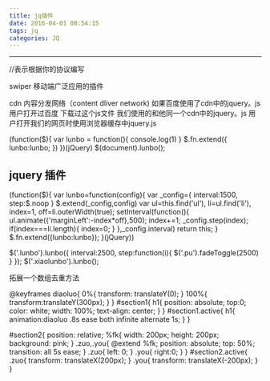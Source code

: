```yaml
---
title: jq插件
date: 2016-04-01 08:54:15
tags: jq
categories: JQ
---
```

------

<!-- more -->
<link href="//cdn.bootcss.com/fullPage.js/2.7.9/jquery.fullPage.css" rel="stylesheet">
//表示根据你的协议编写

swiper 移动端广泛应用的插件

cdn 内容分发网络（content dliver network)
如果百度使用了cdn中的jquery。js 用户打开过百度
下载过这个js文件 我们使用的和他同一个cdn中的jquery。js
用户打开我们的网页时使用浏览器缓存中jquery.js

(function($){
   var lunbo = function(){
	 console.log(1)
	 }
	 $.fn.extend({
	 lunbo:lunbo;
	 })
})(jQuery)
$(document).lunbo();


## jquery 插件
(function($){
	var lunbo=function(config){
		var _config={
			interval:1500,
			step:$.noop
		}
		$.extend(_config,config)
        var ul=this.find('ul'),
            li=ul.find('li'),
            index=1,
            off=li.outerWidth(true);
           setInterval(function(){
           	ul.animate({'marginLeft':-index*off},500);
           	index+=1;
           	_config.step(index);
           	if(index===li.length){
           		index=0;
           	}
           },_config.interval)
           return this;
	}
	$.fn.extend({lunbo:lunbo});
}(jQuery))

$('.lunbo').lunbo({
		interval:2500,
        step:function(i){
            $('.pu').fadeToggle(2500)
        }
	});
	$('.xiaolunbo').lunbo();


拓展一个数组去重方法
<!-- $.quchong([1,1,1,2,3])

reverseString -->

<!-- $.quchong(function(x){
	x.each(function(i,v){

	})
})


$.extend(reverseString:function(obj){
	return obj.slipt('').reverse().join('')
})
$.rs('123') -->

@keyframes diaoluo{
   0%{
     transform: translateY(0);
   }
   100%{
     transform:translateY(300px);
   }
}
#section1{
  h1{
    position: absolute;
    top:0;
    color: white;
    width: 100%;
    text-align: center;
  }
}
#section1.active{
  h1{
    animation:diaoluo .8s ease both infinite alternate 1s;
  }
}

#section2{
    position: relative;
    %fk{
      width: 200px;
      height: 200px;
      background: pink;
    }
    .zuo,.you{
      @extend %fk;
      position: absolute;
      top: 50%;
      transition: all 5s ease;
    }
    .zuo{
      left: 0;
    }
    .you{
      right:0;
    }
}
#section2.active{
  .zuo{
    transform: translateX(200px);
  }
  .you{
    transform: translateX(-200px);
  }
}



<!DOCTYPE html>
<html lang="en">
<head>
	<meta charset="UTF-8">
	<title>Document</title>
</head>
<script src="jquery-1.12.0.js"></script>
<body>
	<script>
	// $.extend({
	// 	reverseString:function(s){
	// 		for( var i =s.length-1,r='';i>=0;i--){
 //               r+= s[i]
	// 		}
	// 		return r;
	// 	}
	// })
	// $.extend({
	// 	reverseString:function(s){
	// 		return r.split('').reverse().join('')  //先变成数组然后调用数组的反的方法在转回去
	// 	}
	// })

	// $.extend({
	// 	reverseString:function(s){
	// 		for( var i =s.length-1,r='';i>=0;i--){
 //               r+= s[i]
	// 		}
	// 		return r;
	// 	},
	// 	quchong:function(arr){
	// 		var r =[];
	// 		// $.each(arr,function(i,v){
	// 		// 	if( $.inArray(v,r) === -1){
	// 		// 	       r.push(v)
	// 		// 	}
	// 		// })
	// 		// return r;
	// 		var dict = {};
	// 		for(var i=0;i<arr.length;i++){
	// 			var v = arr[i]
	// 			if(!dict[v]){
	// 				dict[v] = true;
	// 				r.push(v);
	// 			}
	// 		}
	// 		return r;
	// 	}
	// })



    // $.extend({
     // quchong:function(arr){
    	// var r = [];
    	// $.each(arr,function(i,v){
     //        if( $.inArray(v,r) === -1 ){
     //        	r.push(v)
     //        }
    	// })
     //    return r;
     //  }
     // quchong:function(arr){
     // 	var dict = {};
     // 	var r = [];
     // 	for(var i=0;i<arr.length;i++){
     // 		var v = arr[i]
     // 		if(!dict[v]){
     // 			dict[v]=true;
     // 			r.push(v);
     // 		}
     // 	}
     // 	return r;
     // }   
     // reverseString:function(s){
     //      return s.split('').reverse().join()
     // }
     // reverseString:function(s){
     // 	var r='';
     // 	for( var i=s.length-1;i>=0;i--){
     // 		r += s[i]
     // 	}
     // 	return r;
     // }    	
    // })
    // var a = $.quchong([1,2,3,2,4,5,2,2,1,1])
    // console.log(a)
    // var a = $.reverseString('abc')
    // console.log(a)

    // $.extend({
    // 	fanlai:function(v){
    //        return v.split('').reverse().join('')
    // 	}
    // })
    // var a = $.fanlai('abc')
    // console.log(a)


    // $.fn.extend({
    // 	bianlan:function(){
    // 		this.css('color','red')
    // 		return this;
    // 	}
    // })
	</script>
</body>
</html>
